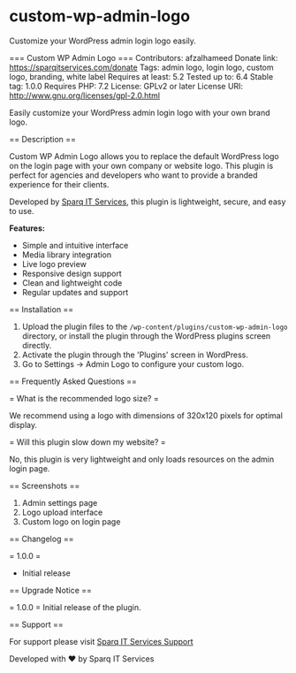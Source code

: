# custom-wp-admin-logo
Customize your WordPress admin login logo easily.

=== Custom WP Admin Logo ===
Contributors: afzalhameed
Donate link: https://sparqitservices.com/donate
Tags: admin logo, login logo, custom logo, branding, white label
Requires at least: 5.2
Tested up to: 6.4
Stable tag: 1.0.0
Requires PHP: 7.2
License: GPLv2 or later
License URI: http://www.gnu.org/licenses/gpl-2.0.html

Easily customize your WordPress admin login logo with your own brand logo.

== Description ==

Custom WP Admin Logo allows you to replace the default WordPress logo on the login page with your own company or website logo. This plugin is perfect for agencies and developers who want to provide a branded experience for their clients.

Developed by [Sparq IT Services](https://sparqitservices.com), this plugin is lightweight, secure, and easy to use.

**Features:**

* Simple and intuitive interface
* Media library integration
* Live logo preview
* Responsive design support
* Clean and lightweight code
* Regular updates and support

== Installation ==

1. Upload the plugin files to the `/wp-content/plugins/custom-wp-admin-logo` directory, or install the plugin through the WordPress plugins screen directly.
2. Activate the plugin through the 'Plugins' screen in WordPress.
3. Go to Settings -> Admin Logo to configure your custom logo.

== Frequently Asked Questions ==

= What is the recommended logo size? =

We recommend using a logo with dimensions of 320x120 pixels for optimal display.

= Will this plugin slow down my website? =

No, this plugin is very lightweight and only loads resources on the admin login page.

== Screenshots ==

1. Admin settings page
2. Logo upload interface
3. Custom logo on login page

== Changelog ==

= 1.0.0 =
* Initial release

== Upgrade Notice ==

= 1.0.0 =
Initial release of the plugin.

== Support ==

For support please visit [Sparq IT Services Support](https://sparqitservices.com/support)

Developed with ♥ by Sparq IT Services
